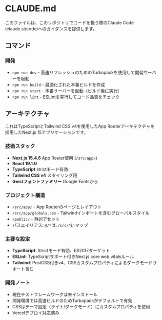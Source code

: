 # CLAUDE.md

このファイルは、このリポジトリでコードを扱う際のClaude Code (claude.ai/code)へのガイダンスを提供します。

## コマンド

### 開発
- `npm run dev` - 高速リフレッシュのためのTurbopackを使用して開発サーバーを起動
- `npm run build` - 最適化された本番ビルドを作成
- `npm run start` - 本番サーバーを起動（ビルド後に実行）
- `npm run lint` - ESLintを実行してコード品質をチェック

## アーキテクチャ

これはTypeScriptとTailwind CSS v4を使用したApp Routerアーキテクチャを採用したNext.js 15アプリケーションです。

### 技術スタック
- **Next.js 15.4.6** App Router使用 (`/src/app/`)
- **React 19.1.0**
- **TypeScript** strictモード有効
- **Tailwind CSS v4** スタイリング用
- **Geistフォントファミリー** Google Fontsから

### プロジェクト構造
- `/src/app/` - App Routerのページとレイアウト
- `/src/app/globals.css` - Tailwindインポートを含むグローバルスタイル
- `/public/` - 静的アセット
- パスエイリアス: `@/*`は`./src/*`にマップ

### 主要な設定
- **TypeScript**: Strictモード有効、ES2017ターゲット
- **ESLint**: TypeScriptサポート付きNext.js core web vitalsルール
- **Tailwind**: PostCSS付きv4、CSSカスタムプロパティによるダークモードサポート含む

### 開発ノート
- 現在テストフレームワークは未インストール
- 開発環境では高速ビルドのためTurbopackがデフォルトで有効
- CSSはテーマ設定（ライト/ダークモード）にカスタムプロパティを使用
- Vercelデプロイ対応済み